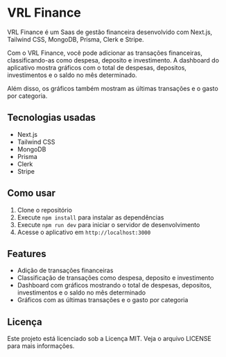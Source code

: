 # VRL Finance

VRL Finance é um Saas de gestão financeira desenvolvido com Next.js, Tailwind CSS, MongoDB, Prisma, Clerk e Stripe.

Com o VRL Finance, você pode adicionar as transações financeiras, classificando-as como despesa, deposito e investimento. A dashboard do aplicativo mostra gráficos com o total de despesas, depositos, investimentos e o saldo no mês determinado.

Além disso, os gráficos também mostram as últimas transações e o gasto por categoria.

## Tecnologias usadas

- Next.js
- Tailwind CSS
- MongoDB
- Prisma
- Clerk
- Stripe

## Como usar

1. Clone o repositório
2. Execute `npm install` para instalar as dependências
3. Execute `npm run dev` para iniciar o servidor de desenvolvimento
4. Acesse o aplicativo em `http://localhost:3000`

## Features

- Adição de transações financeiras
- Classificação de transações como despesa, deposito e investimento
- Dashboard com gráficos mostrando o total de despesas, depositos, investimentos e o saldo no mês determinado
- Gráficos com as últimas transações e o gasto por categoria

## Licença

Este projeto está licenciado sob a Licença MIT. Veja o arquivo LICENSE para mais informações.
